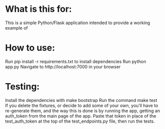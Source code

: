 # What is this for:

This is a simple Python/Flask application intended to provide a working example of 

# How to use:
Run pip install -r requirements.txt to install dependencies
Run python app.py
Navigate to http://localhost:7000 in your browser

# Testing:

Install the dependencies with make bootstrap
Run the command make test
If you delete the fixtures, or decide to add some of your own, you’ll have to re-generate them, 
and the way this is done is by running the app, getting an auth_token from the main page of the app. Paste that token in place of the test_auth_token at the top of the test_endpoints.py file, then run the tests.
